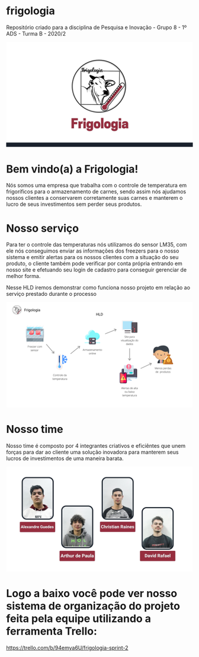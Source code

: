 # frigologia
Repositório criado para a disciplina de Pesquisa e Inovação - Grupo 8 - 1º ADS - Turma B - 2020/2

![](https://github.com/BandTec/frigologia/blob/main/Imagens/Frigologia.jpg)

# Bem vindo(a) a Frigologia!

Nós somos uma empresa que trabalha com o controle de temperatura em frigoríficos para o armazenamento de carnes, sendo assim nós ajudamos nossos clientes a conservarem corretamente suas carnes e manterem o lucro de seus investimentos sem perder seus produtos.

# Nosso serviço

Para ter o controle das temperaturas nós utilizamos do sensor LM35, com ele nós conseguimos enviar as informações dos freezers para o nosso sistema e emitir alertas para os nossos clientes com a situação do seu produto, o cliente também pode verificar por conta própria entrando em nosso site e efetuando seu login de cadastro para conseguir gerenciar de melhor forma.

Nesse HLD iremos demonstrar como funciona nosso projeto em relação ao serviço prestado durante o processo

![](https://github.com/BandTec/frigologia/blob/main/Tecnologia%20da%20Informa%C3%A7%C3%A3o/HLD%20e%20LLD/HLD%20V3.png)

# Nosso time

Nosso time é composto por 4 integrantes criativos e eficiêntes que unem forças para dar ao cliente uma solução inovadora para manterem seus lucros de investimentos de uma maneira barata.

![](https://github.com/BandTec/frigologia/blob/main/Imagens/time.jpg)

# Logo a baixo você pode ver nosso sistema de organização do projeto feita pela equipe utilizando a ferramenta Trello:

https://trello.com/b/94emya6U/frigologia-sprint-2
